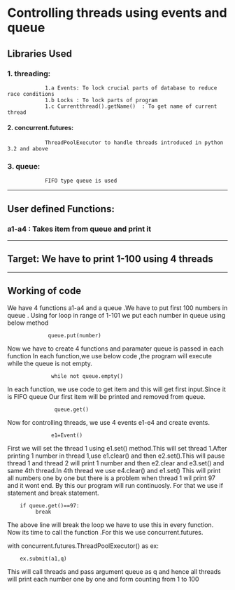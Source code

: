 # Controlling threads using events and queue
## Libraries Used
### 1. threading:
                1.a Events: To lock crucial parts of database to reduce race conditions
                1.b Locks : To lock parts of program
                1.c Currentthread().getName()  : To get name of current thread
#### 2. concurrent.futures:
                ThreadPoolExecutor to handle threads introduced in python 3.2 and above
### 3. queue:
                FIFO type queue is used
_________________________________________________________________________________________________________

## User defined Functions:
### a1-a4 :  Takes item from queue and print it
_________________________________________________________________________________________________________

## Target: We have to print 1-100 using 4 threads 
_________________________________________________________________________________________________________
## Working of code
We have 4 functions a1-a4 and a queue .We have to put first 100 numbers in queue .
Using for loop in range of 1-101 we put each number in queue using below method


                 queue.put(number) 
Now we have to create 4 functions and paramater queue is passed in each function
In each function,we use below code ,the program will execute while the queue is not empty.

                  while not queue.empty()
In each function, we use code to get item and this will get first input.Since it is FIFO queue Our first item will be printed and removed from queue.


                   queue.get() 
Now for controlling threads, we use 4 events e1-e4 and create events.


                  e1=Event()
First we will set the thread 1 using e1.set() method.This will set thread 1.After printing 1 number in thread 1,use e1.clear() and then e2.set().This will pause thread 1 and thread 2 will print 1 number and then e2.clear and e3.set() and same 4th thread.In 4th thread we use e4.clear() and e1.set()
This will print all numbers one by one but there is a problem when thread 1 wil print 97 and it wont end.
By this our program will run continuosly.
For that we use if statement and break statement.


        if queue.get()==97:
             break
The above line will break the loop we have to use this in every function.
Now its time to call the function .For this we use concurrent.futures.


   with concurrent.futures.ThreadPoolExecutor() as ex:
   
   
        ex.submit(a1,q)

This will call threads and pass argument queue as q and hence all threads will print each number one by one and form counting from 1 to 100 
 
